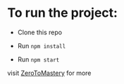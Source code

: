 # To run the project:

* Clone this repo

* Run ``npm install``

* Run ``npm start``

visit [ZeroToMastery](https://zerotomastery.io/) for more